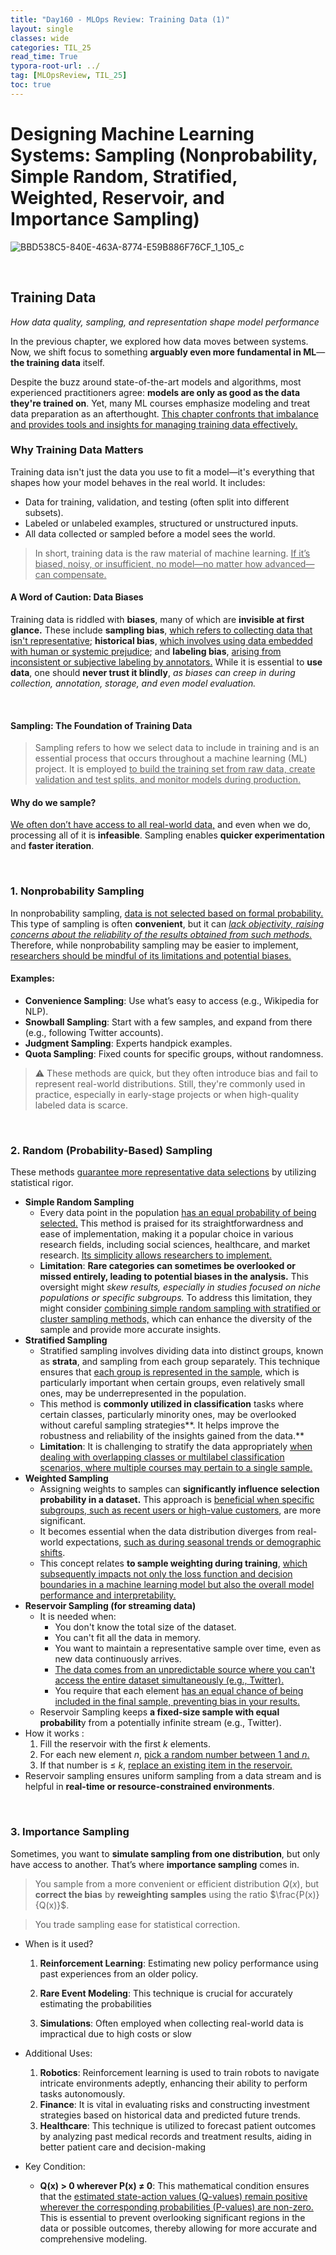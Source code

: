 ```yaml
---
title: "Day160 - MLOps Review: Training Data (1)"
layout: single
classes: wide
categories: TIL_25
read_time: True
typora-root-url: ../
tag: [MLOpsReview, TIL_25]
toc: true 
---
```


# Designing Machine Learning Systems: Sampling (Nonprobability, Simple Random, Stratified, Weighted, Reservoir, and Importance Sampling)

![BBD538C5-840E-463A-8774-E59B886F76CF_1_105_c](../../images/2025-05-18-TIL25_Day160/BBD538C5-840E-463A-8774-E59B886F76CF_1_105_c.jpeg)

<br>

## Training Data

*How data quality, sampling, and representation shape model performance*

In the previous chapter, we explored how data moves between systems. Now, we shift focus to something **arguably even more fundamental in ML**—**the training data** itself.

Despite the buzz around state-of-the-art models and algorithms, most experienced practitioners agree: **models are only as good as the data they're trained on**. Yet, many ML courses emphasize modeling and treat data preparation as an afterthought. <u>This chapter confronts that imbalance and provides tools and insights for managing training data effectively.</u>



### Why Training Data Matters

Training data isn't just the data you use to fit a model—it's everything that shapes how your model behaves in the real world. It includes:

- Data for training, validation, and testing (often split into different subsets).
- Labeled or unlabeled examples, structured or unstructured inputs.
- All data collected or sampled before a model sees the world.

> In short, training data is the raw material of machine learning. <u>If it’s biased, noisy, or insufficient, no model—no matter how advanced—can compensate.</u>

#### A Word of Caution: Data Biases

Training data is riddled with **biases**, many of which are <b>invisible at first glance.</b>  These include **sampling bias**, <u>which refers to collecting data that isn't representative</u>; **historical bias**, <u>which involves using data embedded with human or systemic prejudice</u>; and **labeling bias**, <u>arising from inconsistent or subjective labeling by annotators.</u> While it is essential to **use data**, one should **never trust it blindly**, *as biases can creep in during collection, annotation, storage, and even model evaluation.*

<br>

#### Sampling: The Foundation of Training Data

> Sampling refers to how we select data to include in training and is an essential process that occurs throughout a machine learning (ML) project. It is employed <u>to build the training set from raw data, create validation and test splits, and monitor models during production.</u>

#### Why do we sample?

<u>We often don’t have access to all real-world data,</u> and even when we do, processing all of it is **infeasible**. Sampling enables **quicker experimentation** and **faster iteration**.

<br>

### 1. **Nonprobability Sampling**

In nonprobability sampling, <u>data is not selected based on formal probability.</u> This type of sampling is often **convenient**, but it can *<u>lack objectivity, raising concerns about the reliability of the results obtained from such methods.</u>* Therefore, while nonprobability sampling may be easier to implement, <u>researchers should be mindful of its limitations and potential biases.</u>

#### Examples:

- **Convenience Sampling**: Use what’s easy to access (e.g., Wikipedia for NLP).
- **Snowball Sampling**: Start with a few samples, and expand from there (e.g., following Twitter accounts).
- **Judgment Sampling**: Experts handpick examples.
- **Quota Sampling**: Fixed counts for specific groups, without randomness.

> ⚠️ These methods are quick, but they often introduce bias and fail to represent real-world distributions. Still, they're commonly used in practice, especially in early-stage projects or when high-quality labeled data is scarce.

<br>

### 2. **Random (Probability-Based) Sampling**

These methods <u>guarantee more representative data selections</u> by utilizing statistical rigor.

- **Simple Random Sampling**
  - Every data point in the population <u>has an equal probability of being selected.</u> This method is praised for its straightforwardness and ease of implementation, making it a popular choice in various research fields, including social sciences, healthcare, and market research. <u>Its simplicity allows researchers to implement.</u>
  - **Limitation**: **Rare categories can sometimes be overlooked or missed entirely, leading to potential biases in the analysis.** This oversight might *skew results, especially in studies focused on niche populations or specific subgroups.* To address this limitation, they might consider <u>combining simple random sampling with stratified or cluster sampling methods,</u> which can enhance the diversity of the sample and provide more accurate insights. 
- **Stratified Sampling**
  - Stratified sampling involves dividing data into distinct groups, known as **strata**, and sampling from each group separately. This technique ensures that <u>each group is represented in the sample</u>, which is particularly important when certain groups, even relatively small ones, may be underrepresented in the population. 
  - This method is **commonly utilized in classification** tasks where certain classes, particularly minority ones, may be overlooked without careful sampling strategies**. It helps improve the robustness and reliability of the insights gained from the data.** 
  - **Limitation**: It is challenging to stratify the data appropriately <u>when dealing with overlapping classes or multilabel classification scenarios, where multiple courses may pertain to a single sample.</u>
- **Weighted Sampling**
  - Assigning weights to samples can **significantly influence selection probability in a dataset.** This approach is <u>beneficial when specific subgroups, such as recent users or high-value customers</u>, are more significant. 
  - It becomes essential when the data distribution diverges from real-world expectations, <u>such as during seasonal trends or demographic shifts</u>. 
  - This concept relates **to sample weighting during training**, <u>which subsequently impacts not only the loss function and decision boundaries in a machine learning model but also the overall model performance and interpretability.</u>
- **Reservoir Sampling (for streaming data)**
  - It is needed when:
    - You don't know the total size of the dataset.
    - You can't fit all the data in memory.
    - You want to maintain a representative sample over time, even as new data continuously arrives.
    - <u>The data comes from an unpredictable source where you can't access the entire dataset simultaneously (e.g., Twitter).</u>
    - You require that each element <u>has an equal chance of being included in the final sample, preventing bias in your results.</u>
  - Reservoir Sampling keeps **a fixed-size sample with equal probabilit**y from a potentially infinite stream (e.g., Twitter).
- How it works :
  1. Fill the reservoir with the first *k* elements.
  2. For each new element *n*, <u>pick a random number between 1 and *n*.</u>
  3. If that number is ≤ *k*, <u>replace an existing item in the reservoir.</u>
- Reservoir sampling ensures uniform sampling from a data stream and is helpful in **real-time or resource-constrained environments**.

<br>

### 3. Importance Sampling

Sometimes, you want to **simulate sampling from one distribution**, but only have access to another. That’s where **importance sampling** comes in.

> You sample from a more convenient or efficient distribution $Q(x)$, but **correct the bias** by **reweighting samples** using the ratio $\frac{P(x)}{Q(x)}$.

> You trade sampling ease for statistical correction.

- When is it used?
  1. **Reinforcement Learning**: Estimating new policy performance using past experiences from an older policy.
  1. **Rare Event Modeling**: This technique is crucial for accurately estimating the probabilities

  3. **Simulations**: Often employed when collecting real-world data is impractical due to high costs or slow

- Additional Uses:

  1. **Robotics**: Reinforcement learning is used to train robots to navigate intricate environments adeptly, enhancing their ability to perform tasks autonomously.
  2. **Finance**: It is vital in evaluating risks and constructing investment strategies based on historical data and predicted future trends.
  3. **Healthcare**: This technique is utilized to forecast patient outcomes by analyzing past medical records and treatment results, aiding in better patient care and decision-making

- Key Condition:

  - **Q(x) > 0 wherever P(x) ≠ 0**: This mathematical condition ensures that the <u>estimated state-action values (Q-values) remain positive wherever the corresponding probabilities (P-values) are non-zero.</u> This is essential to prevent overlooking significant regions in the data or possible outcomes, thereby allowing for more accurate and comprehensive modeling.

<br><br>
